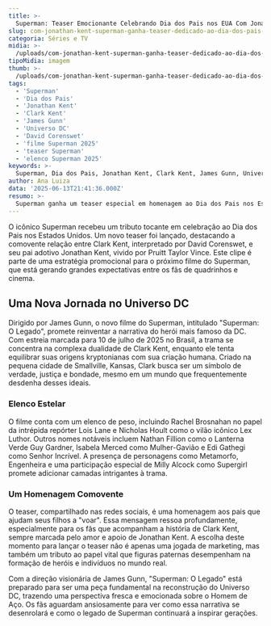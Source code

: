 ```yaml
---
title: >-
  Superman: Teaser Emocionante Celebrando Dia dos Pais nos EUA Com Jonathan Kent
slug: com-jonathan-kent-superman-ganha-teaser-dedicado-ao-dia-dos-pais-nos-eua
categoria: Séries e TV
midia: >-
  /uploads/com-jonathan-kent-superman-ganha-teaser-dedicado-ao-dia-dos-pais-nos-eua-thumb.webp
tipoMidia: imagem
thumb: >-
  /uploads/com-jonathan-kent-superman-ganha-teaser-dedicado-ao-dia-dos-pais-nos-eua-thumb.webp
tags:
  - 'Superman'
  - 'Dia dos Pais'
  - 'Jonathan Kent'
  - 'Clark Kent'
  - 'James Gunn'
  - 'Universo DC'
  - 'David Corenswet'
  - 'filme Superman 2025'
  - 'teaser Superman'
  - 'elenco Superman 2025'
keywords: >-
  Superman, Dia dos Pais, Jonathan Kent, Clark Kent, James Gunn, Universo DC, David Corenswet, filme Superman 2025, teaser Superman, elenco Superman 2025
author: Ana Luiza
data: '2025-06-13T21:41:36.000Z'
resumo: >-
  Superman ganha um teaser especial em homenagem ao Dia dos Pais nos Estados Unidos, destacando a relação entre Clark Kent e Jonathan Kent. O clipe faz parte do novo filme do herói dirigido por James Gunn, que promete uma nova visão do Superman no Universo DC.
---
```


O icônico Superman recebeu um tributo tocante em celebração ao Dia dos Pais nos Estados Unidos. Um novo teaser foi lançado, destacando a comovente relação entre Clark Kent, interpretado por David Corenswet, e seu pai adotivo Jonathan Kent, vivido por Pruitt Taylor Vince. Este clipe é parte de uma estratégia promocional para o próximo filme do Superman, que está gerando grandes expectativas entre os fãs de quadrinhos e cinema.

## Uma Nova Jornada no Universo DC

Dirigido por James Gunn, o novo filme do Superman, intitulado "Superman: O Legado", promete reinventar a narrativa do herói mais famoso da DC. Com estreia marcada para 10 de julho de 2025 no Brasil, a trama se concentra na complexa dualidade de Clark Kent, enquanto ele tenta equilibrar suas origens kryptonianas com sua criação humana. Criado na pequena cidade de Smallville, Kansas, Clark busca ser um símbolo de verdade, justiça e bondade, mesmo em um mundo que frequentemente desdenha desses ideais.

### Elenco Estelar

O filme conta com um elenco de peso, incluindo Rachel Brosnahan no papel da intrépida repórter Lois Lane e Nicholas Hoult como o vilão icônico Lex Luthor. Outros nomes notáveis incluem Nathan Fillion como o Lanterna Verde Guy Gardner, Isabela Merced como Mulher-Gavião e Edi Gathegi como Senhor Incrível. A presença de personagens como Metamorfo, Engenheira e uma participação especial de Milly Alcock como Supergirl promete adicionar camadas intrigantes à trama.

### Um Homenagem Comovente

O teaser, compartilhado nas redes sociais, é uma homenagem aos pais que ajudam seus filhos a "voar". Essa mensagem ressoa profundamente, especialmente para os fãs que acompanham a história de Clark Kent, sempre marcada pelo amor e apoio de Jonathan Kent. A escolha deste momento para lançar o teaser não é apenas uma jogada de marketing, mas também um tributo ao papel vital que figuras paternas desempenham na formação de heróis e indivíduos no mundo real.

Com a direção visionária de James Gunn, "Superman: O Legado" está preparado para ser uma peça fundamental na reconstrução do Universo DC, trazendo uma perspectiva fresca e emocionada sobre o Homem de Aço. Os fãs aguardam ansiosamente para ver como essa narrativa se desenrolará e como o legado de Superman continuará a inspirar gerações.